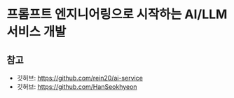 # 프롬프트 엔지니어링으로 시작하는 AI/LLM 서비스 개발

## 참고

 - 깃허브: https://github.com/rein20/ai-service
 - 깃허브: https://github.com/HanSeokhyeon